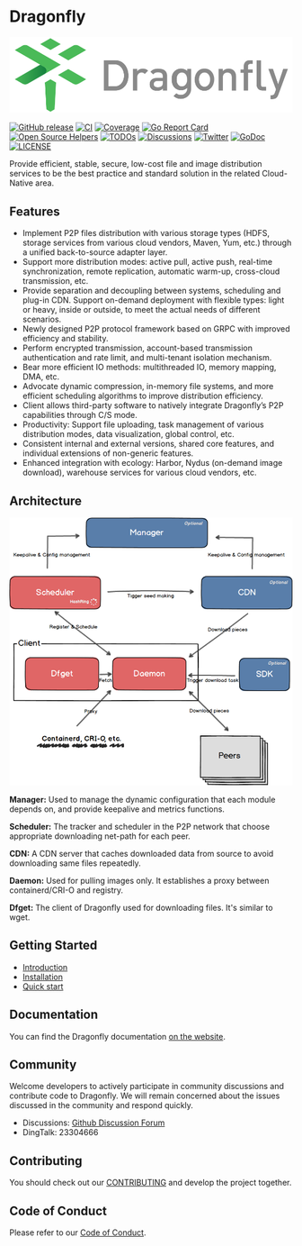 # Dragonfly

![alt][logo-linear]

[![GitHub release](https://img.shields.io/github/release/dragonflyoss/Dragonfly2.svg)](https://github.com/dragonflyoss/Dragonfly2/releases)
[![CI](https://github.com/dragonflyoss/Dragonfly2/actions/workflows/ci.yml/badge.svg?branch=main)](https://github.com/dragonflyoss/Dragonfly2/actions/workflows/ci.yml)
[![Coverage](https://codecov.io/gh/dragonflyoss/Dragonfly2/branch/main/graph/badge.svg)](https://codecov.io/gh/dragonflyoss/Dragonfly2)
[![Go Report Card](https://goreportcard.com/badge/github.com/dragonflyoss/Dragonfly2?style=flat-square)](https://goreportcard.com/report/github.com/dragonflyoss/Dragonfly2)
[![Open Source Helpers](https://www.codetriage.com/dragonflyoss/dragonfly2/badges/users.svg)](https://www.codetriage.com/dragonflyoss/dragonfly2)
[![TODOs](https://badgen.net/https/api.tickgit.com/badgen/github.com/dragonflyoss/Dragonfly2/main)](https://www.tickgit.com/browse?repo=github.com/dragonflyoss/Dragonfly2&branch=main)
[![Discussions](https://img.shields.io/badge/discussions-on%20github-blue?style=flat-square)](https://github.com/dragonflyoss/Dragonfly2/discussions)
[![Twitter](https://img.shields.io/twitter/url?style=social&url=https%3A%2F%2Ftwitter.com%2Fdragonfly_oss)](https://twitter.com/dragonfly_oss)
[![GoDoc](https://godoc.org/github.com/dragonflyoss/Dragonfly2?status.svg)](https://godoc.org/github.com/dragonflyoss/Dragonfly2)
[![LICENSE](https://img.shields.io/github/license/dragonflyoss/Dragonfly2.svg?style=flat-square)](https://github.com/dragonflyoss/Dragonfly2/blob/main/LICENSE)

Provide efficient, stable, secure, low-cost file and image distribution services to be the best practice and standard solution in the related Cloud-Native area.

## Features

- Implement P2P files distribution with various storage types (HDFS, storage services from various cloud vendors, Maven, Yum, etc.) through a unified back-to-source adapter layer.
- Support more distribution modes: active pull, active push, real-time synchronization, remote replication, automatic warm-up, cross-cloud transmission, etc.
-  Provide separation and decoupling between systems, scheduling and plug-in CDN. Support on-demand deployment with flexible types: light or heavy, inside or outside, to meet the actual needs of different scenarios.
- Newly designed P2P protocol framework based on GRPC with improved efficiency and stability.
- Perform encrypted transmission, account-based transmission authentication and rate limit, and multi-tenant isolation mechanism.
- Bear more efficient IO methods: multithreaded IO, memory mapping, DMA, etc.
- Advocate dynamic compression, in-memory file systems, and more efficient scheduling algorithms to improve distribution efficiency.
- Client allows third-party software to natively integrate Dragonfly’s P2P capabilities through C/S mode.
- Productivity: Support file uploading, task management of various distribution modes, data visualization, global control, etc.
- Consistent internal and external versions, shared core features, and individual extensions of non-generic features.
- Enhanced integration with ecology: Harbor, Nydus (on-demand image download), warehouse services for various cloud vendors, etc.

## Architecture

![alt][arch]

**Manager:** Used to manage the dynamic configuration that each module depends on, and provide keepalive and metrics functions.

**Scheduler:** The tracker and scheduler in the P2P network that choose appropriate downloading net-path for each peer.

**CDN:** A CDN server that caches downloaded data from source to avoid downloading same files repeatedly.

**Daemon:** Used for pulling images only. It establishes a proxy between containerd/CRI-O and registry.

**Dfget:** The client of Dragonfly used for downloading files. It's similar to wget.

## Getting Started

- [Introduction][introduction]
- [Installation][installation]
- [Quick start][quickstart]

## Documentation
You can find the Dragonfly documentation [on the website][website].

## Community
Welcome developers to actively participate in community discussions and contribute code to Dragonfly. We will remain concerned about the issues discussed in the community and respond quickly.

- Discussions: [Github Discussion Forum][discussion]
- DingTalk: 23304666

## Contributing
You should check out our [CONTRIBUTING][contributing] and develop the project together.

## Code of Conduct
Please refer to our [Code of Conduct][codeconduct].

[contributing]: CONTRIBUTING.md
[codeconduct]: CODE_OF_CONDUCT.md
[introduction]: https://github.com/dragonflyoss/Dragonfly2
[installation]: https://github.com/dragonflyoss/Dragonfly2
[quickstart]: https://github.com/dragonflyoss/Dragonfly2
[website]: https://d7y.io
[discussion]: https://github.com/dragonflyoss/Dragonfly2/discussions
[logo-linear]: docs/en/images/logo/dragonfly-linear.svg
[arch]: docs/en/images/arch.png

